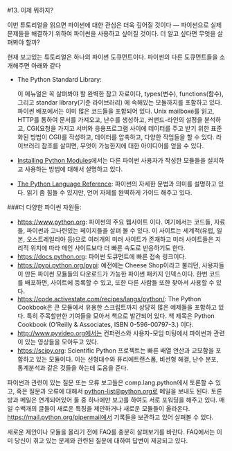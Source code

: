 #13. 이제 뭐하지?

이번 튜토리얼을 읽으면 파이썬에 대한 관심은 더욱 깊어질 것이다 — 파이썬으로 실제 문제들을 해결하기 위하여 파이썬을 사용하고 싶어질 것이다. 더 알고 싶다면 무엇을 살펴봐야 할까?

현재 보고있는 튜토리얼은 하나의 파이썬 도큐먼트이다. 파이썬의 다른 도큐먼트들을 소개해주면 아래와 같다

* The Python Standard Library:

  이 메뉴얼은 꼭 살펴봐야 할 완벽한 참고 자료이다, types(변수), functions(함수), 그리고 standar library(기준 라이브러리) 에 속해있는 모듈까지를 포함하고 있다. 파이썬 배포에서는 이미 많은 코드들을 포함되어 있다. Unix mailboxe를 읽고, HTTP를 통하여 문서를 가져오고, 난수를 생성하고, 커맨드-라인의 설정을 분석하고, CGI(요청을 가지고 서버와 응용프로그램 사이에 데이터를 주고 받기 위한 표준화된 방법이 CGI)를 작성하고, 데이터를 압축하고, 다양한 작업들을 할 수 있다. 라이브러리 참조를 살피면, 무엇이 가능한지에 대한 아이디어를 얻을 수 있다.
  
* [Installing Python Modules](https://docs.python.org/3/installing/index.html#installing-index)에서는 다른 파이썬 사용자가 작성한 모듈들을 설치하고 사용하는 방법에 대해서 설명하고 있다.

* [The Python Language Reference](https://docs.python.org/3/reference/index.html#reference-index): 파이썬의 자세한 문법과 의미를 설명하고 있다. 읽기 좀 힘들 수 있지만, 언어 자체를 완벽하게 가이드 해주고 있다.

###더 다양한 파이썬 자원들:
* https://www.python.org: 파이썬의 주요 웹사이트 이다. 여기에서는 코드들, 자료들, 파이썬과 고나련있는 페이지들을 살펴 볼 수 있다. 이 사이트는 세계적(유럽, 일본, 오스트레일리아 등)으로 여러개의 미러 사이트가 존재하고 미러 사이트들은 지리적 위치에 따라 메인 사이트보다 더 빠른 속도로 반응하기도 한다.
* https://docs.python.org: 파이썬 도큐먼트에 빠른 접속 링크이다.
* https://pypi.python.org/pypi: 예전에는 Cheese Shop이라고 불리던, 사용자들이 만든 파이썬 모듈들의 다운로드가 가능한 파이썬 패키지 인덱스이다. 한번 코드를 배포하면, 사이트에 등록할 수 있고, 또한 다른 사람들 또한 찾아서 사용할 수 있다.
* https://code.activestate.com/recipes/langs/python/: The Python Cookbook은  큰 모듈에서 유용한 스크립트까지 상당히 많은 예제들을 포함하고 있다. 특히 주목할만한 기여들을 모아서 책으로 발간되어 있다. 책 제목은 Python Cookbook (O’Reilly & Associates, ISBN 0-596-00797-3.) 이다.
* http://www.pyvideo.org에서는 컨퍼런스와 사용자-모임 미팅에서 파이썬과 관련이 있는 영상들을 모아두고 있다.
* https://scipy.org: Scientific Python 프로젝트는 빠른 배열 연산과 교묘함을 포함하고 있는 모듈이다. 이는 선형대수와 퓨리에트랜스폼, 비선형 해결, 난수 분포, 통계분석과 같은 것들을 하는데 도움을 준다.

파이썬과 관련이 있는 질문 또는 오류 보고들은 comp.lang.python에서 토론할 수 있고, 혹은 질문과 오류에 대해서 python-list@python.org로 메일을 보내도 된다. 토론방과 메일은 연계되어있어 둘 중 하나에만 보고를 하여도 서로 포워딩을 해주고 있다. 매일 수백개의 글들이 새로운 특징을 제안하거나 새로운 모듈들이 올라온다. https://mail.python.org/pipermail에서 기록들을 보관하고 있어 살펴볼 수 있다.

새로운 제안이나 모듈을 올리기 전에 FAQ를 충분히 살펴보기를 바란다. FAQ에서는 이미 당신이 겪고 있는 문제와 관련된 질문에 대하여 답변이 제공되고 있다.
